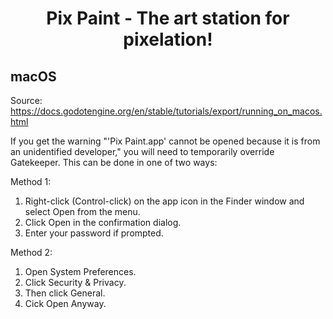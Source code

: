 <p align="center">
  <h1 align = "center">Pix Paint - The art station for pixelation!</h1>
</p>

<p align="center"
A free, open-source program for making pixel art.
</p>

## macOS
Source: https://docs.godotengine.org/en/stable/tutorials/export/running_on_macos.html

If you get the warning "'Pix Paint.app' cannot be opened because it is from an unidentified developer," you will need to temporarily override Gatekeeper.
This can be done in one of two ways: 

Method 1: 
1. Right-click (Control-click) on the app icon in the Finder window and select Open from the menu.
2. Click Open in the confirmation dialog.
3. Enter your password if prompted.

Method 2:
1. Open System Preferences.
2. Click Security & Privacy.
3. Then click General.
4. Cick Open Anyway.
